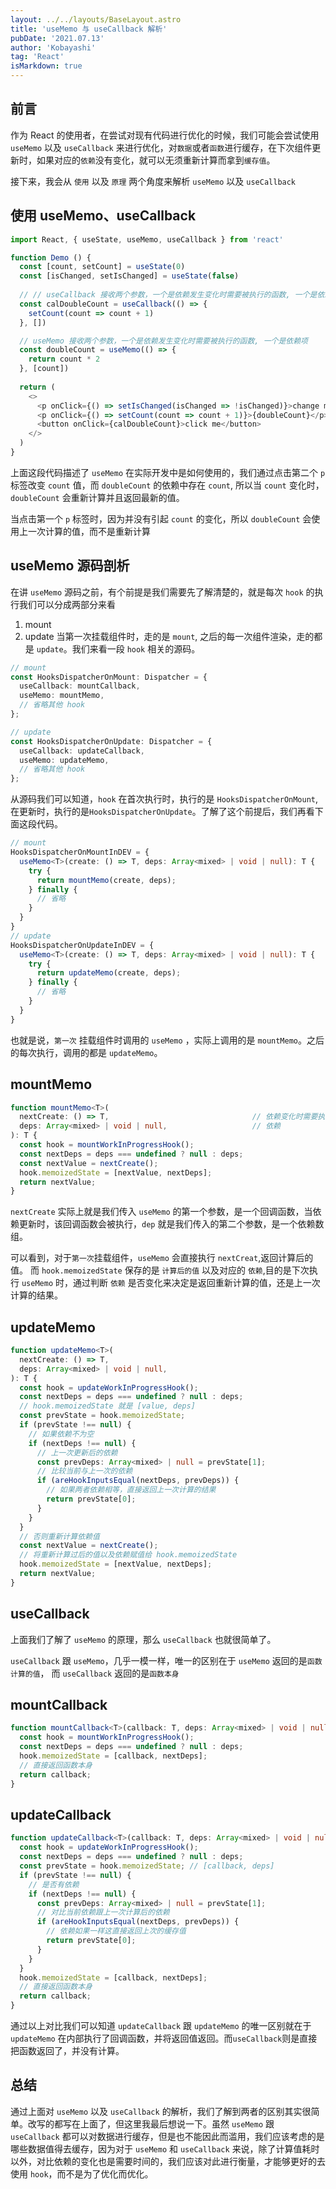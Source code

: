 ```yaml
---
layout: ../../layouts/BaseLayout.astro
title: 'useMemo 与 useCallback 解析'
pubDate: '2021.07.13'
author: 'Kobayashi'
tag: 'React'
isMarkdown: true
---
```


## 前言
作为 React 的使用者，在尝试对现有代码进行优化的时候，我们可能会尝试使用 `useMemo` 以及 `useCallback` 来进行优化，对`数据`或者`函数`进行缓存，在下次组件更新时，如果对应的`依赖`没有变化，就可以无须重新计算而拿到`缓存值`。

接下来，我会从 `使用` 以及 `原理` 两个角度来解析 `useMemo` 以及 `useCallback`

## 使用 useMemo、useCallback
```typescript
import React, { useState, useMemo, useCallback } from 'react'

function Demo () {
  const [count, setCount] = useState(0)
  const [isChanged, setIsChanged] = useState(false)
  
  // // useCallback 接收两个参数，一个是依赖发生变化时需要被执行的函数, 一个是依赖项
  const calDoubleCount = useCallback(() => {
    setCount(count => count + 1)
  }, [])

  // useMemo 接收两个参数，一个是依赖发生变化时需要被执行的函数, 一个是依赖项
  const doubleCount = useMemo(() => {
    return count * 2
  }, [count])
  
  return (
    <>
      <p onClick={() => setIsChanged(isChanged => !isChanged)}>change me</p>
      <p onClick={() => setCount(count => count + 1)}>{doubleCount}</p>
      <button onClick={calDoubleCount}>click me</button>
    </>
  )
}
```
上面这段代码描述了 `useMemo` 在实际开发中是如何使用的，我们通过点击第二个 `p` 标签改变 `count` 值，而 `doubleCount` 的依赖中存在 `count`, 所以当 `count` 变化时， `doubleCount` 会重新计算并且返回最新的值。

当点击第一个 `p` 标签时，因为并没有引起 `count` 的变化，所以 `doubleCount` 会使用上一次计算的值，而不是重新计算

## useMemo 源码剖析
在讲 `useMemo` 源码之前，有个前提是我们需要先了解清楚的，就是每次 `hook` 的执行我们可以分成两部分来看

1. mount
2. update
当第一次挂载组件时，走的是 `mount`, 之后的每一次组件渲染，走的都是 `update`。我们来看一段 `hook` 相关的源码。
```typescript
// mount
const HooksDispatcherOnMount: Dispatcher = {
  useCallback: mountCallback,
  useMemo: mountMemo,
  // 省略其他 hook
};

// update
const HooksDispatcherOnUpdate: Dispatcher = {
  useCallback: updateCallback,
  useMemo: updateMemo,
  // 省略其他 hook
};
```
从源码我们可以知道，`hook` 在首次执行时，执行的是 `HooksDispatcherOnMount`,在更新时，执行的是`HooksDispatcherOnUpdate`。了解了这个前提后，我们再看下面这段代码。
```typescript
// mount
HooksDispatcherOnMountInDEV = {
  useMemo<T>(create: () => T, deps: Array<mixed> | void | null): T {
    try {
      return mountMemo(create, deps);
    } finally {
      // 省略
    }
  }
}
// update
HooksDispatcherOnUpdateInDEV = {
  useMemo<T>(create: () => T, deps: Array<mixed> | void | null): T {
    try {
      return updateMemo(create, deps);
    } finally {
      // 省略
    }
  }
}
```
也就是说，`第一次` 挂载组件时调用的 `useMemo` ，实际上调用的是 `mountMemo`。之后的每次执行，调用的都是 `updateMemo`。
## mountMemo
```typescript
function mountMemo<T>(
  nextCreate: () => T,                                // 依赖变化时需要执行的函数
  deps: Array<mixed> | void | null,                   // 依赖
): T {
  const hook = mountWorkInProgressHook();
  const nextDeps = deps === undefined ? null : deps;
  const nextValue = nextCreate();
  hook.memoizedState = [nextValue, nextDeps];
  return nextValue;
}
```
`nextCreate` 实际上就是我们传入 `useMemo` 的第一个参数，是一个回调函数，当依赖更新时，该回调函数会被执行，`dep` 就是我们传入的第二个参数，是一个依赖数组。

可以看到，对于`第一次`挂载组件，`useMemo` 会直接执行 `nextCreat`,返回计算后的值。
而 `hook.memoizedState` 保存的是 `计算后的值` 以及对应的 `依赖`,目的是下次执行 `useMemo` 时，通过判断 `依赖` 是否变化来决定是返回重新计算的值，还是上一次计算的结果。
## updateMemo
```typescript
function updateMemo<T>(
  nextCreate: () => T,
  deps: Array<mixed> | void | null,
): T {
  const hook = updateWorkInProgressHook();
  const nextDeps = deps === undefined ? null : deps;
  // hook.memoizedState 就是 [value, deps]
  const prevState = hook.memoizedState;
  if (prevState !== null) {
    // 如果依赖不为空
    if (nextDeps !== null) {
      // 上一次更新后的依赖
      const prevDeps: Array<mixed> | null = prevState[1];
      // 比较当前与上一次的依赖
      if (areHookInputsEqual(nextDeps, prevDeps)) {
        // 如果两者依赖相等，直接返回上一次计算的结果
        return prevState[0];
      }
    }
  }
  // 否则重新计算依赖值
  const nextValue = nextCreate();
  // 将重新计算过后的值以及依赖赋值给 hook.memoizedState
  hook.memoizedState = [nextValue, nextDeps];
  return nextValue;
}
```
## useCallback
上面我们了解了 `useMemo` 的原理，那么 `useCallback` 也就很简单了。

`useCallback` 跟 `useMemo`，几乎一模一样，唯一的区别在于 `useMemo` 返回的是`函数计算的值`， 而 `useCallback` 返回的是`函数本身`

## mountCallback
```typescript
function mountCallback<T>(callback: T, deps: Array<mixed> | void | null): T {
  const hook = mountWorkInProgressHook();
  const nextDeps = deps === undefined ? null : deps;
  hook.memoizedState = [callback, nextDeps];
  // 直接返回函数本身
  return callback;
}
```
## updateCallback
```typescript
function updateCallback<T>(callback: T, deps: Array<mixed> | void | null): T {
  const hook = updateWorkInProgressHook();
  const nextDeps = deps === undefined ? null : deps;
  const prevState = hook.memoizedState; // [callback, deps]
  if (prevState !== null) {
    // 是否有依赖
    if (nextDeps !== null) {
      const prevDeps: Array<mixed> | null = prevState[1];
      // 对比当前依赖跟上一次计算后的依赖
      if (areHookInputsEqual(nextDeps, prevDeps)) {
        // 依赖如果一样这直接返回上次的缓存值
        return prevState[0];
      }
    }
  }
  hook.memoizedState = [callback, nextDeps];
  // 直接返回函数本身
  return callback;
}
```
通过以上对比我们可以知道 `updateCallback` 跟 `updateMemo` 的唯一区别就在于 `updateMemo` 在内部执行了回调函数，并将返回值返回。而`useCallback`则是直接把函数返回了，并没有计算。

## 总结
通过上面对 `useMemo` 以及 `useCallback` 的解析，我们了解到两者的区别其实很简单。改写的都写在上面了，但这里我最后想说一下。虽然 `useMemo` 跟 `useCallback` 都可以对数据进行缓存，但是也不能因此而滥用，我们应该考虑的是哪些数据值得去缓存，因为对于 `useMemo` 和 `useCallback` 来说，除了计算值耗时以外，对比依赖的变化也是需要时间的，我们应该对此进行衡量，才能够更好的去使用 `hook`，而不是为了优化而优化。
